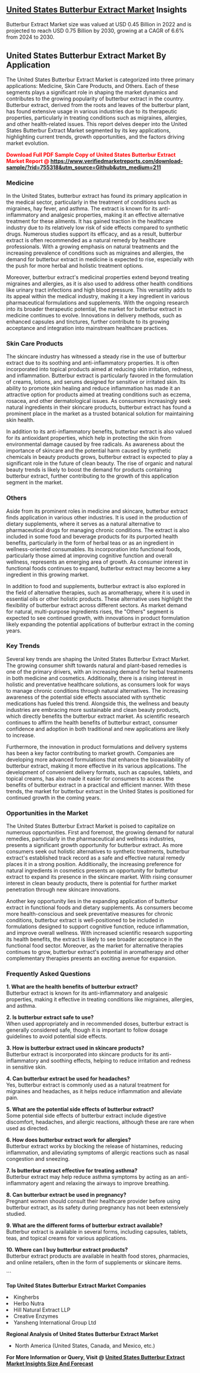 <h2><a href="https://www.verifiedmarketreports.com/download-sample/?rid=755318&amp;utm_source=Github&amp;utm_medium=211" target="_blank">United States Butterbur Extract Market</a> Insights</h2><p>Butterbur Extract Market size was valued at USD 0.45 Billion in 2022 and is projected to reach USD 0.75 Billion by 2030, growing at a CAGR of 6.6% from 2024 to 2030.</p><p><h2>United States Butterbur Extract Market By Application</h2><p>The United States Butterbur Extract Market is categorized into three primary applications: Medicine, Skin Care Products, and Others. Each of these segments plays a significant role in shaping the market dynamics and contributes to the growing popularity of butterbur extract in the country. Butterbur extract, derived from the roots and leaves of the butterbur plant, has found extensive usage in various industries due to its therapeutic properties, particularly in treating conditions such as migraines, allergies, and other health-related issues. This report delves deeper into the United States Butterbur Extract Market segmented by its key applications, highlighting current trends, growth opportunities, and the factors driving market evolution.</p><p><b><p><span class=""><span style="color: #ff0000;"><strong>Download Full PDF Sample Copy of United States Butterbur Extract Market Report</strong> @ </span><a href="https://www.verifiedmarketreports.com/download-sample/?rid=755318&amp;utm_source=Github&amp;utm_medium=211" target="_blank">https://www.verifiedmarketreports.com/download-sample/?rid=755318&amp;utm_source=Github&amp;utm_medium=211</a></span></p></b></p><h3>Medicine</h3><p>In the United States, butterbur extract has found its primary application in the medical sector, particularly in the treatment of conditions such as migraines, hay fever, and asthma. The extract is known for its anti-inflammatory and analgesic properties, making it an effective alternative treatment for these ailments. It has gained traction in the healthcare industry due to its relatively low risk of side effects compared to synthetic drugs. Numerous studies support its efficacy, and as a result, butterbur extract is often recommended as a natural remedy by healthcare professionals. With a growing emphasis on natural treatments and the increasing prevalence of conditions such as migraines and allergies, the demand for butterbur extract in medicine is expected to rise, especially with the push for more herbal and holistic treatment options.</p><p>Moreover, butterbur extract's medicinal properties extend beyond treating migraines and allergies, as it is also used to address other health conditions like urinary tract infections and high blood pressure. This versatility adds to its appeal within the medical industry, making it a key ingredient in various pharmaceutical formulations and supplements. With the ongoing research into its broader therapeutic potential, the market for butterbur extract in medicine continues to evolve. Innovations in delivery methods, such as enhanced capsules and tinctures, further contribute to its growing acceptance and integration into mainstream healthcare practices.</p><h3>Skin Care Products</h3><p>The skincare industry has witnessed a steady rise in the use of butterbur extract due to its soothing and anti-inflammatory properties. It is often incorporated into topical products aimed at reducing skin irritation, redness, and inflammation. Butterbur extract is particularly favored in the formulation of creams, lotions, and serums designed for sensitive or irritated skin. Its ability to promote skin healing and reduce inflammation has made it an attractive option for products aimed at treating conditions such as eczema, rosacea, and other dermatological issues. As consumers increasingly seek natural ingredients in their skincare products, butterbur extract has found a prominent place in the market as a trusted botanical solution for maintaining skin health.</p><p>In addition to its anti-inflammatory benefits, butterbur extract is also valued for its antioxidant properties, which help in protecting the skin from environmental damage caused by free radicals. As awareness about the importance of skincare and the potential harm caused by synthetic chemicals in beauty products grows, butterbur extract is expected to play a significant role in the future of clean beauty. The rise of organic and natural beauty trends is likely to boost the demand for products containing butterbur extract, further contributing to the growth of this application segment in the market.</p><h3>Others</h3><p>Aside from its prominent roles in medicine and skincare, butterbur extract finds application in various other industries. It is used in the production of dietary supplements, where it serves as a natural alternative to pharmaceutical drugs for managing chronic conditions. The extract is also included in some food and beverage products for its purported health benefits, particularly in the form of herbal teas or as an ingredient in wellness-oriented consumables. Its incorporation into functional foods, particularly those aimed at improving cognitive function and overall wellness, represents an emerging area of growth. As consumer interest in functional foods continues to expand, butterbur extract may become a key ingredient in this growing market.</p><p>In addition to food and supplements, butterbur extract is also explored in the field of alternative therapies, such as aromatherapy, where it is used in essential oils or other holistic products. These alternative uses highlight the flexibility of butterbur extract across different sectors. As market demand for natural, multi-purpose ingredients rises, the "Others" segment is expected to see continued growth, with innovations in product formulation likely expanding the potential applications of butterbur extract in the coming years.</p><h3>Key Trends</h3><p>Several key trends are shaping the United States Butterbur Extract Market. The growing consumer shift towards natural and plant-based remedies is one of the primary drivers, with an increasing demand for herbal treatments in both medicine and cosmetics. Additionally, there is a rising interest in holistic and preventative healthcare solutions, as consumers look for ways to manage chronic conditions through natural alternatives. The increasing awareness of the potential side effects associated with synthetic medications has fueled this trend. Alongside this, the wellness and beauty industries are embracing more sustainable and clean beauty products, which directly benefits the butterbur extract market. As scientific research continues to affirm the health benefits of butterbur extract, consumer confidence and adoption in both traditional and new applications are likely to increase.</p><p>Furthermore, the innovation in product formulations and delivery systems has been a key factor contributing to market growth. Companies are developing more advanced formulations that enhance the bioavailability of butterbur extract, making it more effective in its various applications. The development of convenient delivery formats, such as capsules, tablets, and topical creams, has also made it easier for consumers to access the benefits of butterbur extract in a practical and efficient manner. With these trends, the market for butterbur extract in the United States is positioned for continued growth in the coming years.</p><h3>Opportunities in the Market</h3><p>The United States Butterbur Extract Market is poised to capitalize on numerous opportunities. First and foremost, the growing demand for natural remedies, particularly in the pharmaceutical and wellness industries, presents a significant growth opportunity for butterbur extract. As more consumers seek out holistic alternatives to synthetic treatments, butterbur extract's established track record as a safe and effective natural remedy places it in a strong position. Additionally, the increasing preference for natural ingredients in cosmetics presents an opportunity for butterbur extract to expand its presence in the skincare market. With rising consumer interest in clean beauty products, there is potential for further market penetration through new skincare innovations.</p><p>Another key opportunity lies in the expanding application of butterbur extract in functional foods and dietary supplements. As consumers become more health-conscious and seek preventative measures for chronic conditions, butterbur extract is well-positioned to be included in formulations designed to support cognitive function, reduce inflammation, and improve overall wellness. With increased scientific research supporting its health benefits, the extract is likely to see broader acceptance in the functional food sector. Moreover, as the market for alternative therapies continues to grow, butterbur extract's potential in aromatherapy and other complementary therapies presents an exciting avenue for expansion.</p><h3>Frequently Asked Questions</h3><p><b>1. What are the health benefits of butterbur extract?</b><br> Butterbur extract is known for its anti-inflammatory and analgesic properties, making it effective in treating conditions like migraines, allergies, and asthma.</p><p><b>2. Is butterbur extract safe to use?</b><br> When used appropriately and in recommended doses, butterbur extract is generally considered safe, though it is important to follow dosage guidelines to avoid potential side effects.</p><p><b>3. How is butterbur extract used in skincare products?</b><br> Butterbur extract is incorporated into skincare products for its anti-inflammatory and soothing effects, helping to reduce irritation and redness in sensitive skin.</p><p><b>4. Can butterbur extract be used for headaches?</b><br> Yes, butterbur extract is commonly used as a natural treatment for migraines and headaches, as it helps reduce inflammation and alleviate pain.</p><p><b>5. What are the potential side effects of butterbur extract?</b><br> Some potential side effects of butterbur extract include digestive discomfort, headaches, and allergic reactions, although these are rare when used as directed.</p><p><b>6. How does butterbur extract work for allergies?</b><br> Butterbur extract works by blocking the release of histamines, reducing inflammation, and alleviating symptoms of allergic reactions such as nasal congestion and sneezing.</p><p><b>7. Is butterbur extract effective for treating asthma?</b><br> Butterbur extract may help reduce asthma symptoms by acting as an anti-inflammatory agent and relaxing the airways to improve breathing.</p><p><b>8. Can butterbur extract be used in pregnancy?</b><br> Pregnant women should consult their healthcare provider before using butterbur extract, as its safety during pregnancy has not been extensively studied.</p><p><b>9. What are the different forms of butterbur extract available?</b><br> Butterbur extract is available in several forms, including capsules, tablets, teas, and topical creams for various applications.</p><p><b>10. Where can I buy butterbur extract products?</b><br> Butterbur extract products are available in health food stores, pharmacies, and online retailers, often in the form of supplements or skincare items.</p>```</p><p><strong>Top United States Butterbur Extract Market Companies</strong></p><div data-test-id=""><p><li>Kingherbs</li><li> Herbo Nutra</li><li> Hill Natural Extract LLP</li><li> Creative Enzymes</li><li> Yansheng International Group Ltd</li></p><div><strong>Regional Analysis of&nbsp;United States Butterbur Extract Market</strong></div><ul><li dir="ltr"><p dir="ltr">North America&nbsp;(United States, Canada, and Mexico, etc.)</p></li></ul><p><strong>For More Information or Query, Visit @&nbsp;</strong><strong><a href="https://www.verifiedmarketreports.com/product/butterbur-extract-market/?utm_source=Github&amp;utm_medium=211" target="_blank">United States Butterbur Extract Market Insights Size And Forecast</a></strong></p></div>
